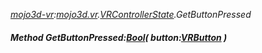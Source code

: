 _[mojo3d-vr](../../modules/mojo3d-vr/mojo3d-vr-module.md):[mojo3d.vr](../../modules/mojo3d/mojo3d-vr.md).[VRControllerState](../../modules/mojo3d/mojo3d-vr-vrcontrollerstate.md).GetButtonPressed_
##### Method GetButtonPressed:[Bool](../../modules/wonkey/wonkey-types-bool.md)( button:[VRButton](../../modules/mojo3d-vr/mojo3d-vr-vrbutton.md) )

